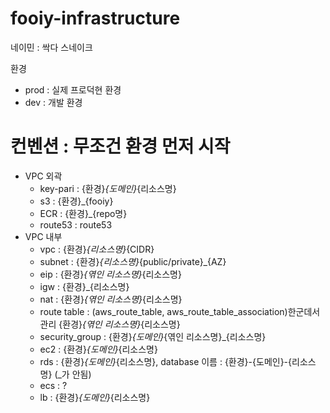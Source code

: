 # fooiy-infrastructure

네이민 : 싹다 스네이크

환경

* prod : 실제 프로덕현 환경
* dev : 개발 환경

# 컨벤션 : 무조건 환경 먼저 시작
- VPC 외곽
  - key-pari : {환경}_{도메인}_{리소스명}
  - s3 : {환경}_{fooiy}
  - ECR : {환경}_{repo명}
  - route53 : route53
- VPC 내부
  - vpc : {환경}_{리소스명}_{CIDR}
  - subnet : {환경}_{리소스명}_{public/private}_{AZ}
  - eip : {환경}_{엮인 리소스명}_{리소스명}
  - igw : {환경}_{리소스명}
  - nat : {환경}_{엮인 리소스명}_{리소스명}
  - route table : (aws_route_table, aws_route_table_association)한군데서 관리
                  {환경}_{엮인 리소스명}_{리소스명}
  - security_group : {환경}_{도메인}_{엮인 리소스명}_{리소스명}
  - ec2 : {환경}_{도메인}_{리소스명}
  - rds : {환경}_{도메인}_{리소스명}, database 이름 : {환경}-{도메인}-{리소스명} (_가 안됨)
  - ecs : ?
  - lb : {환경}_{도메인}_{리소스명}
